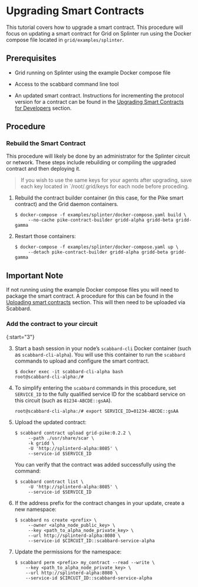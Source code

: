 # Upgrading Smart Contracts

<!--
  Copyright (c) 2021 Cargill Incorporated
  Licensed under Creative Commons Attribution 4.0 International License
  https://creativecommons.org/licenses/by/4.0/
-->

This tutorial covers how to upgrade a smart contract. This procedure will focus
on updating a smart contract for Grid on Splinter run using the Docker compose
file located in `grid/examples/splinter`.

## Prerequisites

* Grid running on Splinter using the example Docker compose file

* Access to the scabbard command line tool

* An updated smart contract. Instructions for incrementing the protocol version
  for a contract can be found in the [Upgrading Smart Contracts for Developers](/docs/0.2/upgrading_smart_contracts_for_developers.md)
  section.

## Procedure

### Rebuild the Smart Contract

This procedure will likely be done by an administrator for the Splinter circuit
or network. These steps include rebuilding or compiling the upgraded contract
and then deploying it.

> If you wish to use the same keys for your agents after upgrading, save each
> key located in `/root/.grid/keys for each node before proceding.

1. Rebuild the contract builder container (in this case, for the Pike smart
   contract) and the Grid daemon containers.

   ```
   $ docker-compose -f examples/splinter/docker-compose.yaml build \
        --no-cache pike-contract-builder gridd-alpha gridd-beta gridd-gamma
   ```

1. Restart those containers:

   ```
   $ docker-compose -f examples/splinter/docker-compose.yaml up \
        --detach pike-contract-builder gridd-alpha gridd-beta gridd-gamma
   ```

## Important Note

If not running using the example Docker compose files you will need to package
the smart contract. A procedure for this can be found in the
[Uploading smart contracts](/docs/0.2/uploading_smart_contracts.md) section.
This will then need to be uploaded via Scabbard.

### Add the contract to your circuit

{:start="3"}

3. Start a bash session in your node’s `scabbard-cli`
Docker container (such as `scabbard-cli-alpha`).  You will use this container
to run the `scabbard` commands to upload and configure the smart contract.

   ```
   $ docker exec -it scabbard-cli-alpha bash
   root@scabbard-cli-alpha:/#
   ```

1. To simplify entering the `scabbard` commands in this procedure, set
   `SERVICE_ID` to the fully qualified service ID for the scabbard service on
   this circuit (such as `01234-ABCDE::gsAA`).

   ```
   root@scabbard-cli-alpha:/# export SERVICE_ID=01234-ABCDE::gsAA
   ```

1. Upload the updated contract:

   ```
   $ scabbard contract upload grid-pike:0.2.2 \
        --path ./usr/share/scar \
        -k gridd \
        -U 'http://splinterd-alpha:8085' \
        --service-id $SERVICE_ID
   ```

   You can verify that the contract was added successfully using the command:

   ```
   $ scabbard contract list \
        -U 'http://splinterd-alpha:8085' \
        --service-id $SERVICE_ID
   ```

1. If the address prefix for the contract changes in your update, create a new
   namespace:

   ```
   $ scabbard ns create <prefix> \
        --owner <alpha_node_public_key> \
        --key <path_to_alpha_node_private_key> \
        --url http://splinterd-alpha:8080 \
        --service-id $CIRCUIT_ID::scabbard-service-alpha
    ```

1. Update the permissions for the namespace:

    ```
    $ scabbard perm <prefix> my_contract --read --write \
        --key <path_to_alpha_node_private_key> \
        --url http://splinterd-alpha:8080 \
        --service-id $CIRCUIT_ID::scabbard-service-alpha
    ```
